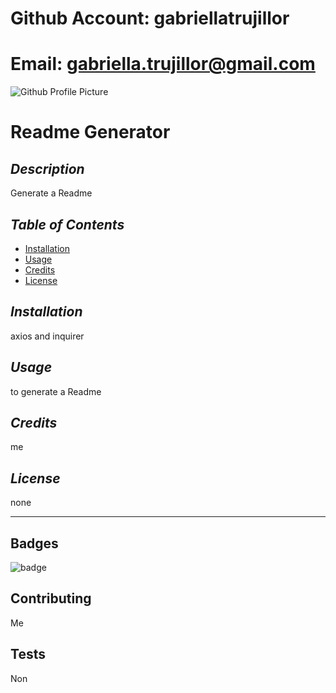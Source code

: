 
# Github Account: gabriellatrujillor

# Email: gabriella.trujillor@gmail.com


![Github Profile Picture](https://avatars2.githubusercontent.com/u/61990806?v=4)

# **Readme Generator**

## *Description*

Generate a Readme

## *Table of Contents*

* [Installation](#installation)
* [Usage](#usage)
* [Credits](#credits)
* [License](#license)


## *Installation*

 axios and inquirer


## *Usage*

 to generate a Readme

## *Credits*

 me

## *License*

 none


---
## Badges

![badge](https://img.shields.io/github/languages/top/nielsenjared/badmath)

## Contributing

 Me

## Tests

 Non

